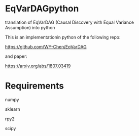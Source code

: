 # EqVarDAGpython
translation of EqVarDAG (Causal Discovery with Equal Variance Assumption) into python

This is an implementationin python of the following repo:

https://github.com/WY-Chen/EqVarDAG

and paper:

https://arxiv.org/abs/1807.03419

# Requirements
numpy

sklearn

rpy2

scipy
